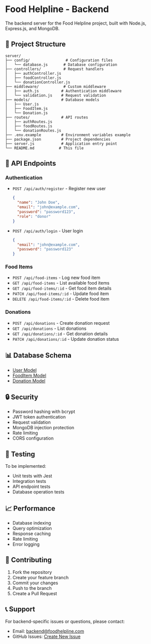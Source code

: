 # Food Helpline - Backend

The backend server for the Food Helpline project, built with Node.js, Express.js, and MongoDB.

## 📂 Project Structure

```
server/
├── config/                # Configuration files
│   └── database.js       # Database configuration
├── controllers/          # Request handlers
│   ├── authController.js
│   ├── foodController.js
│   └── donationController.js
├── middleware/           # Custom middleware
│   ├── auth.js          # Authentication middleware
│   └── validation.js    # Request validation
├── models/              # Database models
│   ├── User.js
│   ├── FoodItem.js
│   └── Donation.js
├── routes/              # API routes
│   ├── authRoutes.js
│   ├── foodRoutes.js
│   └── donationRoutes.js
├── .env.example         # Environment variables example
├── package.json         # Project dependencies
├── server.js            # Application entry point
└── README.md           # This file
```

## 🔌 API Endpoints

### Authentication

- `POST /api/auth/register` - Register new user

  ```json
  {
    "name": "John Doe",
    "email": "john@example.com",
    "password": "password123",
    "role": "donor"
  }
  ```

- `POST /api/auth/login` - User login
  ```json
  {
    "email": "john@example.com",
    "password": "password123"
  }
  ```

### Food Items

- `POST /api/food-items` - Log new food item
- `GET /api/food-items` - List available food items
- `GET /api/food-items/:id` - Get food item details
- `PATCH /api/food-items/:id` - Update food item
- `DELETE /api/food-items/:id` - Delete food item

### Donations

- `POST /api/donations` - Create donation request
- `GET /api/donations` - List donations
- `GET /api/donations/:id` - Get donation details
- `PATCH /api/donations/:id` - Update donation status

## 📊 Database Schema

- [User Model](./models/User.js)
- [FoodItem Model](./models/FoodItem.js)
- [Donation Model](./models/Donation.js)

## 🔒 Security

- Password hashing with bcrypt
- JWT token authentication
- Request validation
- MongoDB injection protection
- Rate limiting
- CORS configuration

## 🧪 Testing

To be implemented:

- Unit tests with Jest
- Integration tests
- API endpoint tests
- Database operation tests

## 📈 Performance

- Database indexing
- Query optimization
- Response caching
- Rate limiting
- Error logging

## 🤝 Contributing

1. Fork the repository
2. Create your feature branch
3. Commit your changes
4. Push to the branch
5. Create a Pull Request

## 📞 Support

For backend-specific issues or questions, please contact:

- Email: backend@foodhelpline.com
- GitHub Issues: [Create New Issue](https://github.com/yourusername/food-helpline/issues)
